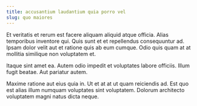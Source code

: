 ```yaml
---
title: accusantium laudantium quia porro vel
slug: quo maiores
---
```


Et veritatis et rerum est facere aliquam aliquid atque officia. Alias temporibus inventore qui. Quis sunt et et repellendus consequuntur ad. Ipsam dolor velit aut et ratione quis ab eum cumque. Odio quis quam at at mollitia similique non voluptatem et.

Itaque sint amet ea. Autem odio impedit et voluptates labore officiis. Illum fugit beatae. Aut pariatur autem.

Maxime ratione aut eius quia in. Ut et at at ut quam reiciendis ad. Est quo est alias illum numquam voluptates sint voluptatem. Dolorum architecto voluptatem magni natus dicta neque.
